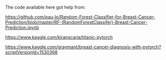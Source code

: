 The code available here got help from:

https://github.com/pau-lo/Random-Forest-Classifier-for-Breast-Cancer-Prediction/blob/master/RF-(RandomForestClassifer)-Breast-Cancer-Prediction.ipynb

https://www.kaggle.com/kiranscaria/titanic-pytorch

https://www.kaggle.com/graymant/breast-cancer-diagnosis-with-pytorch?scriptVersionId=1530368

